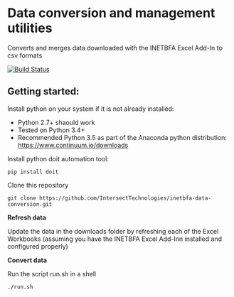 # Data conversion and management utilities

Converts and merges data downloaded with the INETBFA Excel Add-In to csv formats

[![Build Status](https://travis-ci.org/IntersectTechnologies/inetbfa-data-conversion.svg?branch=master)](https://travis-ci.org/IntersectTechnologies/inetbfa-data-conversion)

## Getting started:

Install python on your system if it is not already installed:

- Python 2.7+ shaould work
- Tested on Python 3.4+
- Recommended Python 3.5 as part of the Anaconda python distribution:  https://www.continuum.io/downloads

Install python doit automation tool:

    pip install doit

Clone this repository

    git clone https://github.com/IntersectTechnologies/inetbfa-data-conversion.git
    

**Refresh data**

Update the data in the downloads folder by refreshing each of the Excel Workbooks (assuming you have the INETBFA Excel  Add-Inn installed and configured properly)

**Convert data**

Run the script run.sh in a shell

    ./run.sh
